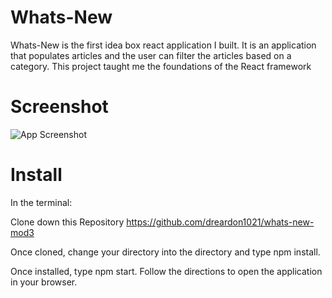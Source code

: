 # Whats-New

Whats-New is the first idea box react application I built. It is an application that populates articles and the user can filter the articles based on a category. This project taught me the foundations of the React framework



# Screenshot

![App Screenshot](https://user-images.githubusercontent.com/56371796/77121175-3b8f1b00-6a00-11ea-9289-66036e5a0153.png)

# Install

In the terminal:

Clone down this Repository https://github.com/dreardon1021/whats-new-mod3

Once cloned, change your directory into the directory and type npm install.

Once installed, type npm start. Follow the directions to open the application in your browser.
